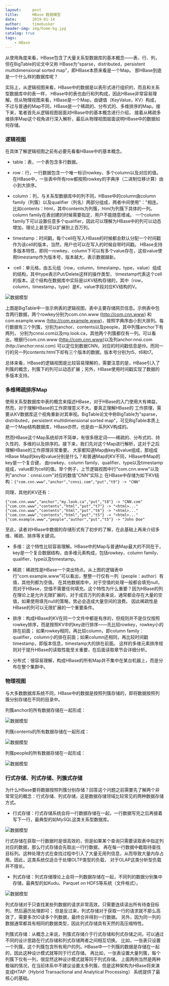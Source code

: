 ```yaml
---
layout:     post
title:      HBase 数据模型
date:       2019-01-14
author:     timebusker
header-img: img/home-bg.jpg
catalog: true
tags:
    - HBase
---
```


从使用角度来看，HBase包含了大量关系型数据库的基本概念——表、行、列，但在BigTable的论文中又称
HBase为“sparse，distributed，persistent multidimensional sorted map”，即HBase本质来看是一个Map。
那HBase到底是一个什么样的数据库呢？

实际上，从逻辑视图来看，HBase中的数据是以表形式进行组织的，而且和关系型数据库中的表一样，
HBase中的表也由行和列构成，因此HBase非常容易理解。但从物理视图来看，HBase是一个Map，由键值（KeyValue，KV）构成，
不过与普通的Map不同，HBase是一个稀疏的、分布式的、多维排序的Map。接下来，笔者首先从逻辑视图层面对HBase中的基本概念进行介绍，
接着从稀疏多维排序Map这个视角进行深入解析，最后从物理视图层面说明HBase中的数据如何存储。

### 逻辑视图

在具体了解逻辑视图之前有必要先看看HBase中的基本概念。

- table：表，一个表包含多行数据。

- row：行，一行数据包含一个唯一标识rowkey、多个column以及对应的值。在HBase中，一张表中所有row都按照rowkey的字典序（二进制位移计算）由小到大排序。

- column：列，与关系型数据库中的列不同，HBase中的column由column family（列簇）以及qualifier（列名）两部分组成，两者中间使用"："相连。
比如contents：html，其中contents为列簇，html为列簇下具体的一列。column family在表创建的时候需要指定，用户不能随意增减。
一个column family下可以设置任意多个qualifier，因此可以理解为HBase中的列可以动态增加，理论上甚至可以扩展到上百万列。

- timestamp：时间戳，每个cell在写入HBase的时候都会默认分配一个时间戳作为该cell的版本，当然，用户也可以在写入的时候自带时间戳。
HBase支持多版本特性，即同一rowkey、column下可以有多个value存在，这些value使用timestamp作为版本号，版本越大，表示数据越新。

- ·cell：单元格，由五元组（row，column，timestamp，type，value）组成的结构，其中type表示Put/Delete这样的操作类型，
timestamp代表这个cell的版本。这个结构在数据库中实际是以KV结构存储的，其中（row，column，timestamp，type）是K，value字段对应KV结构的V。

![数据模型](img/older/hbase/11.png)

上图是BigTable中一张示例表的逻辑视图，表中主要存储网页信息。示例表中包含两行数据，两个rowkey分别为com.cnn.www (http://com.cnn.www)
和com.example.www (http://com.example.www)，按照字典序由小到大排列。每行数据有三个列簇，分别为anchor、contents以及people，其中列簇anchor下有两列，
分别为cnnsi.com以及my.look.ca，其他两个列簇都仅有一列。可以看出，根据行com.cnn.www (http://com.cnn.www)以及列anchor:nnsi.com (http://anchor:nnsi.com)
可以定位到数据CNN，对应的时间戳信息是t9。而同一行的另一列contents:html下却有三个版本的数据，版本号分别为t5、t6和t7。

总体来看，HBase的逻辑视图是比较容易理解的，需要注意的是，HBase引入了列簇的概念，列簇下的列可以动态扩展；另外，HBase使用时间戳实现了数据的多版本支持。

### 多维稀疏排序Map

使用关系型数据库中表的概念来描述HBase，对于HBase的入门使用大有裨益，然而，对于理解HBase的工作原理意义不大。要真正理解HBase的
工作原理，需要从KV数据库这个视角重新对其审视。BigTable论文中称BigTable为"sparse，distributed，persistent multidimensional sorted map"，可见BigTable本质上是一个Map结构数据库，HBase亦然，也是由一系列KV构成的。

然而HBase这个Map系统却并不简单，有很多限定词——稀疏的、分布式的、持久性的、多维的以及排序的。接下来，我们先对这个Map进行解析，这对于之后理解HBase的工作原理非常重要。
大家都知道Map由key和value组成，那组成HBase Map的key和value分别是什么？和普通Map的KV不同，HBase中Map的key是一个复合键，
由rowkey、column family、qualifier、type以及timestamp组成，value即为cell的值。举个例子，上节逻辑视图中行"com.cnn.www"以及列"anchor：cnnsi.com"对应的数值"CNN"实际上
在HBase中存储为如下KV结构：`{"com.cnn.www","anchor","cnnsi.com","put","t9"} -> "CNN"`

同理，其他的KV还有：

```
{"com.cnn.www","anchor","my.look.ca","put","t8"} -> "CNN.com"
{"com.cnn.www","contents","html","put","t7"} -> "<html>..."
{"com.cnn.www","contents","html","put","t6"} -> "<html>..."
{"com.cnn.www","contents","html","put","t5"} -> "<html>..."
{"com.example.www","people","author","put","t5"} -> "John Doe"
```

至此，读者对HBase中数据的存储形式有了初步的了解，在此基础上再来介绍多维、稀疏、排序等关键词。

- 多维：这个特性比较容易理解。HBase中的Map与普通Map最大的不同在于，key是一个复合数据结构，由多维元素构成，包括rowkey、column family、qualifier、type以及timestamp。

- 稀疏：稀疏性是HBase一个突出特点。从上图的逻辑表中行"com.example.www"可以看出，整整一行仅有一列（people：author）有值，其他列都为空值。
在其他数据库中，对于空值的处理一般都会填充null，而对于HBase，空值不需要任何填充。这个特性为什么重要？因为HBase的列
在理论上是允许无限扩展的，对于成百万列的表来说，通常都会存在大量的空值，如果使用填充null的策略，势必会造成大量空间的浪费。
因此稀疏性是HBase的列可以无限扩展的一个重要条件。

- 排序：构成HBase的KV在同一个文件中都是有序的，但规则并不是仅仅按照rowkey排序，而是按照KV中的key进行排序——先比较rowkey，rowkey小的排在前面；
如果rowkey相同，再比较column，即column family：qualifier，column小的排在前面；如果column还相同，再比较时间戳timestamp，即版本信息，timestamp大的排在前面。
这样的多维元素排序规则对于提升HBase的读取性能至关重要，在后面读取章节会详细分析。

- 分布式：很容易理解，构成HBase的所有Map并不集中在某台机器上，而是分布在整个集群中。


### 物理视图

与大多数数据库系统不同，HBase中的数据是按照列簇存储的，即将数据按照列簇分别存储在不同的目录中。

列簇anchor的所有数据存储在一起形成：

![数据模型](img/older/hbase/12.png)

列簇contents的所有数据存储在一起形成：

![数据模型](img/older/hbase/13.png)

列簇people的所有数据存储在一起形成：

![数据模型](img/older/hbase/15.png)

### 行式存储、列式存储、列簇式存储

为什么HBase要将数据按照列簇分别存储？回答这个问题之前需要先了解两个非常常见的概念：行式存储、列式存储，这是数据存储领域比较常见的两种数据存储方式。

- 行式存储：行式存储系统会将一行数据存储在一起，一行数据写完之后再接着写下一行，最典型的如MySQL这类关系型数据库。

![数据模型](img/older/hbase/14.png)

行式存储在获取一行数据时是很高效的，但是如果某个查询只需要读取表中指定列对应的数据，那么行式存储会先取出一行行数据，
再在每一行数据中截取待查找目标列。这种处理方式在查找过程中引入了大量无用列信息，从而导致大量内存占用。因此，这类系统仅适合于处理OLTP类型的负载，
对于OLAP这类分析型负载并不擅长。

- 列式存储：列式存储理论上会将一列数据存储在一起，不同列的数据分别集中存储，最典型的如Kudu、Parquet on HDFS等系统（文件格式）。

![数据模型](img/older/hbase/16.png)

列式存储对于只查找某些列数据的请求非常高效，只需要连续读出所有待查目标列，然后遍历处理即可；
但是反过来，列式存储对于获取一行的请求就不那么高效了，需要多次IO读多个列数据，最终合并得到一行数据。
另外，因为同一列的数据通常都具有相同的数据类型，因此列式存储具有天然的高压缩特性。

列簇式存储：从概念上来说，列簇式存储介于行式存储和列式存储之间，可以通过不同的设计思路在行式存储和列式存储两者之间相互切换。
比如，一张表只设置一个列簇，这个列簇包含所有用户的列。HBase中一个列簇的数据是存储在一起的，因此这种设计模式就等同于行式存储。
再比如，一张表设置大量列簇，每个列簇下仅有一列，很显然这种设计模式就等同于列式存储。
上面两例当然是两种极端的情况，在当前体系中不建议设置太多列簇，但是这种架构为HBase将来演变成HTAP（Hybrid Transactional and Analytical Processing）
系统提供了最核心的基础。
